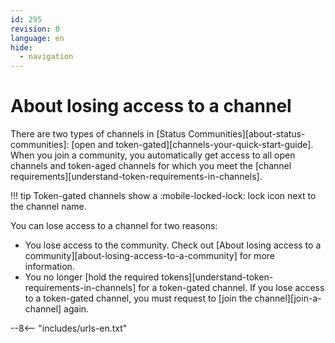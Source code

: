 ```yaml
---
id: 295
revision: 0
language: en
hide:
  - navigation
---
```


# About losing access to a channel

There are two types of channels in [Status Communities][about-status-communities]: [open and token-gated][channels-your-quick-start-guide]. When you join a community, you automatically get access to all open channels and token-aged channels for which you meet the [channel requirements][understand-token-requirements-in-channels].

!!! tip
    Token-gated channels show a :mobile-locked-lock: lock icon next to the channel name.

You can lose access to a channel for two reasons:

- You lose access to the community. Check out [About losing access to a community][about-losing-access-to-a-community] for more information.
- You no longer [hold the required tokens][understand-token-requirements-in-channels] for a token-gated channel. If you lose access to a token-gated channel, you must request to [join the channel][join-a-channel] again.

--8<-- "includes/urls-en.txt"

